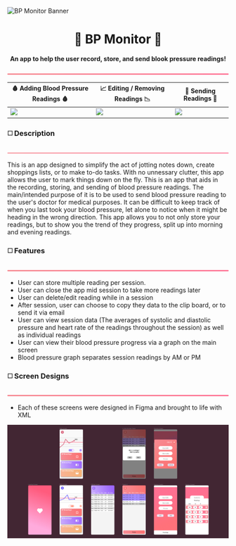 ![BP Monitor Banner](https://github.com/Shinkyuuu/Blood-Pressure-App/blob/master/Repo%20Images/Repo%20Banner.png)

<h1 align="center">💖 BP Monitor 💖</h1>
<p align="center"><b>An app to help the user record, store, and send blook pressure readings!</b></p>

![Border](https://github.com/Shinkyuuu/Blood-Pressure-App/blob/master/Repo%20Images/Repo%20Border.png)

🩸 Adding Blood Pressure Readings 🩸 | 📈 Editing / Removing Readings 📉 | 💌 Sending Readings 💌
------------ | ------------- | -------------
<img src="http://g.recordit.co/jaszAL5Jj4.gif" width=450> | <img src="http://g.recordit.co/bEhNTEN443.gif" width=460> | <img src="http://g.recordit.co/DPTFreNk7P.gif" width=450>

<h3>◻️ Description</h3>

![Border](https://github.com/Shinkyuuu/Blood-Pressure-App/blob/master/Repo%20Images/Repo%20Border.png)

This is an app designed to simplify the act of jotting notes down, create shoppings lists, or to make to-do tasks. With no unnessary clutter, this app allows the user to mark things down on the fly. 
This is an app that aids in the recording, storing, and sending of blood pressure readings. The main/intended purpose of it is to be used to send blood pressure reading to the user's doctor for medical purposes. It can be difficult to keep track of when you last took your blood pressure, let alone to notice when it might be heading in the wrong direction. This app allows you to not only store your readings, but to show you the trend of they progress, split up into morning and evening readings. 

<h3>◻️ Features</h3>

![Border](https://github.com/Shinkyuuu/Blood-Pressure-App/blob/master/Repo%20Images/Repo%20Border.png)

* User can store multiple reading per session.
* User can close the app mid session to take more readings later
* User can delete/edit reading while in a session
* After session, user can choose to copy they data to the clip board, or to send it via email
* User can view session data (The averages of systolic and diastolic pressure and heart rate of the readings throughout the session) as well as individual readings
* User can view their blood pressure progress via a graph on the main screen
* Blood pressure graph separates session readings by AM or PM

<h3>◻️ Screen Designs</h3>

![Border](https://github.com/Shinkyuuu/Blood-Pressure-App/blob/master/Repo%20Images/Repo%20Border.png)

* Each of these screens were designed in Figma and brought to life with XML

![Image of every screen](https://github.com/Shinkyuuu/Blood-Pressure-App/blob/master/Repo%20Images/Repo%20Screen%20Image.PNG)
